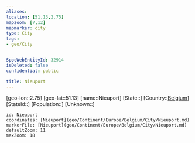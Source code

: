 ```yaml
---
aliases: 
location: [51.13,2.75]
mapzoom: [7,12] 
mapmarker: city 
type: City
tags:
- geo/City


SpocWebEntityId: 32914
isDeleted: false
confidential: public

title: Nieuport
---
```

[geo-lon::2.75]
[geo-lat::51.13]
[name::Nieuport]
[State::]
[Country::[Belgium](geo/Continent/Europe/Belgium.md)]
[StateId::]
[Population::]
[Unknown::]


```leaflet
id: Nieuport
coordinates: [Nieuport](geo/Continent/Europe/Belgium/City/Nieuport.md)
markerFile: [Nieuport](geo/Continent/Europe/Belgium/City/Nieuport.md)
defaultZoom: 11 
maxZoom: 18
```



